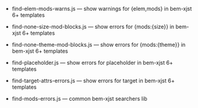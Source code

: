 * find-elem-mods-warns.js — show warnings for {elem,mods} in bem-xjst 6+ templates
* find-none-size-mod-blocks.js — show errors for {mods:{size}} in bem-xjst 6+ templates
* find-none-theme-mod-blocks.js — show errors for {mods:{theme}} in bem-xjst 6+ templates
* find-placeholder.js — show errors for placeholder in bem-xjst 6+ templates
* find-target-attrs-errors.js — show errors for target in bem-xjst 6+ templates

* find-mods-errors.js — common bem-xjst searchers lib
